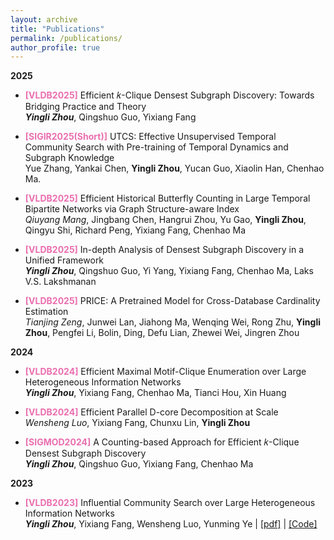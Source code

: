 ```yaml
---
layout: archive
title: "Publications"
permalink: /publications/
author_profile: true
---
```

**2025**
- **<font color="#ea6eaf">[VLDB2025]</font>** Efficient 𝑘-Clique Densest Subgraph Discovery: Towards Bridging Practice and Theory    
_**Yingli Zhou**_, Qingshuo Guo, Yixiang Fang

- **<font color="#ea6eaf">[SIGIR2025(Short)]</font>** UTCS: Effective Unsupervised Temporal Community Search with Pre-training of Temporal Dynamics and Subgraph Knowledge  
Yue Zhang, Yankai Chen,  **Yingli Zhou**, Yucan Guo, Xiaolin Han, Chenhao Ma.

- **<font color="#ea6eaf">[VLDB2025]</font>** Efficient Historical Butterfly Counting in Large Temporal Bipartite Networks via Graph Structure-aware Index  
_Qiuyang Mang_, Jingbang Chen, Hangrui Zhou, Yu Gao, **Yingli Zhou**, Qingyu Shi, Richard Peng, Yixiang Fang, Chenhao Ma

- **<font color="#ea6eaf">[VLDB2025]</font>** In-depth Analysis of Densest Subgraph Discovery
in a Unified Framework  
_**Yingli Zhou**_, Qingshuo Guo, Yi Yang, Yixiang Fang, Chenhao Ma,  Laks V.S. Lakshmanan

- **<font color="#ea6eaf">[VLDB2025]</font>** PRICE: A Pretrained Model for Cross-Database Cardinality Estimation   
_Tianjing Zeng_,  Junwei Lan, Jiahong Ma, Wenqing Wei, Rong Zhu, **Yingli Zhou**,  Pengfei Li, Bolin, Ding, Defu Lian, Zhewei Wei, Jingren Zhou

**2024**

- **<font color="#ea6eaf">[VLDB2024]</font>** Efficient Maximal Motif-Clique Enumeration over Large Heterogeneous Information Networks    
_**Yingli Zhou**_, Yixiang Fang, Chenhao Ma, Tianci Hou, Xin Huang

- **<font color="#ea6eaf">[VLDB2024]</font>** Efficient Parallel D-core Decomposition at Scale   
_Wensheng Luo_,  Yixiang Fang, Chunxu Lin, **Yingli Zhou**

- **<font color="#ea6eaf">[SIGMOD2024]</font>** A Counting-based Approach for Efficient 𝑘-Clique Densest Subgraph Discovery   
_**Yingli Zhou**_, Qingshuo Guo, Yixiang Fang, Chenhao Ma 
 


**2023**

- **<font color="#ea6eaf">[VLDB2023]</font>** Influential Community Search over Large Heterogeneous Information Networks    
_**Yingli Zhou**_, Yixiang Fang, Wensheng Luo, Yunming Ye \| [[pdf]](https://www.vldb.org/pvldb/vol16/p2047-zhou.pdf) \| [[Code]](https://github.com/JayLZhou/ICSH) 







 


<!-- **Preprint**

1. BadCS: A Backdoor Attack Framework for Code search   
Shiyi Qi, Yuanhang Yang, _**Shuzheng Gao**_, Cuiyun Gao and Zenglin Xu -->

<!-- _(* denotes equal contribution.)_ -->
